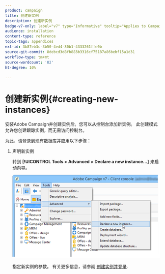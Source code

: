 ```yaml
---
product: campaign
title: 创建新实例
description: 创建新实例
badge-v7-only: label="v7" type="Informative" tooltip="Applies to Campaign Classic v7 only"
audience: installation
content-type: reference
topic-tags: appendices
exl-id: 3b87eb3c-3b50-4ed4-80b1-4333261ffe0b
source-git-commit: 8debcd3d8fb883b3316cf75187a86bebf15a1d31
workflow-type: tm+mt
source-wordcount: '82'
ht-degree: 10%

---
```


# 创建新实例{#creating-new-instances}



安装Adobe Campaign并创建实例后，您可以从控制台添加新实例。 此创建模式允许您创建跟踪实例，而无需访问控制台。

为此，请登录到现有数据库并应用以下步骤：

1. 声明新实例

   转到 **[!UICONTROL Tools > Advanced > Declare a new instance...]** 来启动向导。

   ![](assets/s_ncs_install_declare_instance_menu.png)

   指定新实例的参数。 有关更多信息，请参阅 [创建实例并登录](../../installation/using/creating-an-instance-and-logging-on.md).

